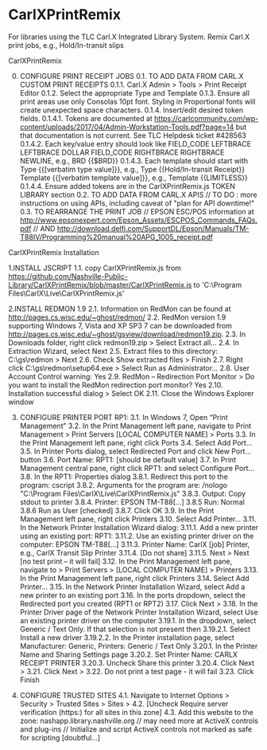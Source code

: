 # CarlXPrintRemix
For libraries using the TLC Carl.X Integrated Library System. Remix Carl.X print jobs, e.g., Hold/In-transit slips

CarlXPrintRemix 

0. CONFIGURE PRINT RECEIPT JOBS
0.1.	TO ADD DATA FROM CARL.X CUSTOM PRINT RECEIPTS
0.1.1.	Carl.X Admin > Tools > Print Receipt Editor
0.1.2.	Select the appropriate Type and Template
0.1.3.	Ensure all print areas use only Consolas 10pt font. Styling in Proportional fonts will create unexpected space characters.
0.1.4.	Insert/edit desired token fields.
0.1.4.1.	Tokens are documented at https://carlcommunity.com/wp-content/uploads/2017/04/Admin-Workstation-Tools.pdf?page=14 but that documentation is not current. See TLC Helpdesk ticket #428563
0.1.4.2.	Each key/value entry should look like
	FIELD_CODE LEFTBRACE LEFTBRACE DOLLAR FIELD_CODE RIGHTBRACE RIGHTBRACE NEWLINE, e.g., BRD {{$BRD}}
0.1.4.3. Each template should start with 
	Type {{[verbatim type value]}}, e.g., Type {{Hold/In-transit Receipt}}
	Template {{[verbatim template value]}}, e.g., Template {{LIMITLESS}}
0.1.4.4. Ensure added tokens are in the CarlXPrintRemix.js TOKEN LIBRARY section
0.2.	TO ADD DATA FROM CARL.X APIS
// TO DO : more instructions on using APIs, including caveat of "plan for API downtime!"
0.3.	TO REARRANGE THE PRINT JOB 
// EPSON ESC/POS information at http://www.epsonexpert.com/Epson_Assets/ESCPOS_Commands_FAQs.pdf
// AND http://download.delfi.com/SupportDL/Epson/Manuals/TM-T88IV/Programming%20manual%20APG_1005_receipt.pdf

CarlXPrintRemix Installation

1.INSTALL JSCRIPT 
1.1.	copy CarlXPrintRemix.js from https://github.com/Nashville-Public-Library/CarlXPrintRemix/blob/master/CarlXPrintRemix.js to 'C:\Program Files\CarlX\Live\CarlXPrintRemix.js'

2.INSTALL REDMON 1.9
2.1.	Information on RedMon can be found at http://pages.cs.wisc.edu/~ghost/redmon/
2.2.	RedMon version 1.9 supporting Windows 7, Vista and XP SP3 7 can be downloaded from http://pages.cs.wisc.edu/~ghost/gsview/download/redmon19.zip.
2.3.	In Downloads folder, right click redmon19.zip > Select Extract all…
2.4.	In Extraction Wizard, select Next
2.5.	Extract files to this directory: C:\gs\redmon > Next
2.6.	Check Show extracted files > Finish
2.7.	Right click C:\gs\redmon\setup64.exe > Select Run as Administrator…
2.8.	User Account Control warning: Yes
2.9.	RedMon – Redirection Port Monitor > Do you want to install the RedMon redirection port monitor? Yes
2.10.	Installation successful dialog > Select OK
2.11.	Close the Windows Explorer window

3. CONFIGURE PRINTER PORT RP1:
3.1.	In Windows 7, Open “Print Management”
3.2.	In the Print Management left pane, navigate to Print Management > Print Servers [LOCAL COMPUTER NAME] > Ports
3.3.	In the Print Management left pane, right click Ports
3.4.	Select Add Port…
3.5.	In Printer Ports dialog, select Redirected Port and click New Port… button
3.6.	Port Name: RPT1: [should be default value]
3.7.	In Print Management central pane, right click RPT1: and select Configure Port…
3.8.	In the RPT1: Properties dialog
3.8.1.	Redirect this port to the program: cscript
3.8.2.	Arguments for the program are: /nologo "C:\Program Files\CarlX\Live\CarlXPrintRemix.js"
3.8.3.	Output: Copy stdout to printer
3.8.4.	Printer: EPSON TM-T88[…]
3.8.5	Run: Normal
3.8.6	Run  as User [checked]
3.8.7.	Click OK
3.9.	In the Print Management left pane, right click Printers
3.10.	Select Add Printer…
3.11.	In the Network Printer Installation Wizard dialog:
3.11.1.	Add a new printer using an existing port: RPT1:
3.11.2.	Use an existing printer driver on the computer: EPSON TM-T88[…]
3.11.3.	Printer Name: CarlX [job] Printer, e.g., CarlX Transit Slip Printer
3.11.4.	[Do not share]
3.11.5.	Next > Next [no test print – it will fail]
3.12.	In the Print Management left pane, navigate to > Print Servers > [LOCAL COMPUTER NAME] > Printers
3.13.	In the Print Management left pane, right click Printers
3.14.	Select Add Printer...
3.15.	In the Network Printer Installation Wizard, select Add a new printer to an existing port
3.16.	In the ports dropdown, select the Redirected port you created (RPT1 or RPT2)
3.17.	Click Next >
3.18.	In the Printer Driver page of the Network Printer Installation Wizard, select Use an existing printer driver on the computer
3.19.1.	In the dropdown, select Generic / Text Only. If that selection is not present then
3.19.2.1.	Select Install a new driver
3.19.2.2.	In the Printer installation page, select Manufacturer: Generic, Printers: Generic / Text Only
3.20.1.	In the Printer Name and Sharing Settings page
3.20.2.	Set Printer Name: CARLX RECEIPT PRINTER
3.20.3.	Uncheck Share this printer
3.20.4. Click Next > 
3.21.	Click Next > 
3.22.	Do not print a test page - it will fail
3.23.	Click Finish

4. CONFIGURE TRUSTED SITES 
4.1.	Navigate to Internet Options > Security > Trusted Sites > Sites > 
4.2.	[Uncheck Require server verification (https:) for all sites in this zone]
4.3.	Add this website to the zone: nashapp.library.nashville.org 
	// may need more at ActiveX controls and plug-ins
	// Initialize and script ActiveX controls not marked as safe for scripting [doubtful...]
